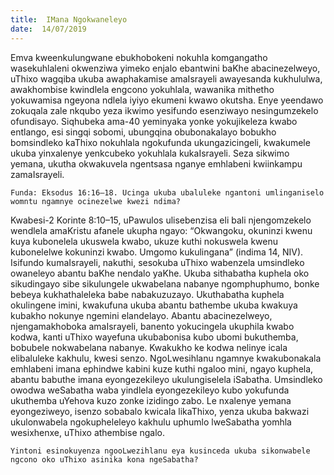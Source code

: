 ```yaml
---
title:  IMana Ngokwaneleyo
date:  14/07/2019
---
```


Emva kweenkulungwane ebukhobokeni nokuhla komgangatho wasekuhlaleni okwenziwa yimeko enjalo ebantwini baKhe abacinezelweyo, uThixo wagqiba ukuba awaphakamise amaIsrayeli awayesanda kukhululwa, awakhombise kwindlela engcono yokuhlala, wawanika mithetho yokuwamisa ngeyona ndlela iyiyo ekumeni kwawo okutsha. Enye yeendawo zokuqala zale nkqubo yeza ikwimo yesifundo esenziwayo nesingumzekelo ofundisayo.  Siqhubeka ama-40 yeminyaka yonke yokujikeleza kwabo entlango, esi singqi sobomi, ubungqina obubonakalayo bobukho bomsindleko kaThixo nokuhlala ngokufunda ukungazicingeli, kwakumele ukuba yinxalenye yenkcubeko yokuhlala kukaIsrayeli. Seza sikwimo yemana, ukutha okwakuvela ngentsasa nganye emhlabeni kwiinkampu zamaIsrayeli.

`Funda: Eksodus 16:16–18. Ucinga ukuba ubaluleke ngantoni umlinganiselo womntu ngamnye ocinezelwe kwezi ndima?`

Kwabesi-2 Korinte 8:10–15, uPawulos ulisebenzisa eli bali njengomzekelo wendlela amaKristu afanele ukupha ngayo: “Okwangoku, okuninzi kwenu kuya kubonelela ukuswela kwabo, ukuze kuthi nokuswela kwenu kubonelelwe kokuninzi kwabo. Umgomo kukulingana” (indima 14, NIV).  Isifundo kumaIsrayeli, nakuthi, sesokuba uThixo wabenzela umsindleko owaneleyo abantu baKhe nendalo yaKhe. Ukuba sithabatha kuphela oko sikudingayo sibe sikulungele ukwabelana nabanye ngomphuphumo, bonke bebeya kukhathaleleka babe nabakuzuzayo. Ukuthabatha kuphela okulingene imini, kwakufuna ukuba abantu bathembe ukuba kwakuya kubakho nokunye ngemini elandelayo. Abantu abacinezelweyo, njengamakhoboka amaIsrayeli, banento yokucingela ukuphila kwabo kodwa, kanti uThixo wayefuna ukubabonisa kubo ubomi bukuthemba, bobubele nokwabelana nabanye. Kwakukho ke kodwa nelinye icala elibaluleke kakhulu, kwesi senzo. NgoLwesihlanu ngamnye kwakubonakala emhlabeni imana ephindwe kabini kuze kuthi ngaloo mini, ngayo kuphela, abantu babuthe imana eyongezekileyo ukulungiselela iSabatha. Umsindleko owodwa weSabatha waba yindlela eyongezekileyo kubo yokufunda ukuthemba uYehova kuzo zonke izidingo zabo. Le nxalenye yemana eyongeziweyo, isenzo sobabalo kwicala likaThixo, yenza ukuba bakwazi ukulonwabela ngokupheleleyo kakhulu uphumlo lweSabatha yomhla wesixhenxe, uThixo athembise ngalo.

`Yintoni esinokuyenza ngooLwezihlanu eya kusinceda ukuba sikonwabele ngcono oko uThixo asinika kona ngeSabatha?`